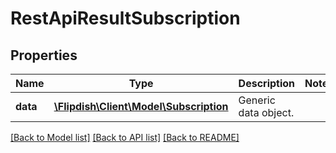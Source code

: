 # RestApiResultSubscription

## Properties
Name | Type | Description | Notes
------------ | ------------- | ------------- | -------------
**data** | [**\Flipdish\Client\Model\Subscription**](Subscription.md) | Generic data object. | 

[[Back to Model list]](../README.md#documentation-for-models) [[Back to API list]](../README.md#documentation-for-api-endpoints) [[Back to README]](../README.md)


